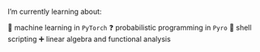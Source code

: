 I’m currently learning about:

🤖 machine learning in `PyTorch`
❓ probabilistic programming in `Pyro`
🐚 shell scripting
➕ linear algebra and functional analysis
